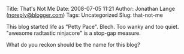 Title: That's Not Me
Date: 2008-07-05 11:21
Author: Jonathan Lange (noreply@blogger.com)
Tags: Uncategorized
Slug: that-not-me

This blog started life as "Petty Pace". Blech. Too wanky and too quiet.
"awesome radtastic ninjacore" is a stop-gap measure.  
  
What do you reckon should be the name for this blog?

